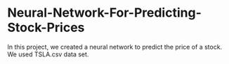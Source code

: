 # Neural-Network-For-Predicting-Stock-Prices
In this project, we created a neural network to predict the price of a stock. We used TSLA.csv data set.
